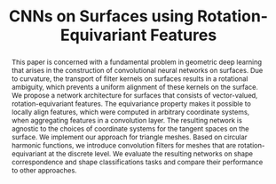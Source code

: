 ---
title: "CNNs on Surfaces using Rotation-Equivariant Features"
layout: publication
categories:
  - Publications
tags:
  - Geometric Deep Learning
  - CNNs on Surfaces
  - Surface Networks
  - Rotation-Equivariance
  - Circular Harmonic Filters
  - Shape Classification
  - Shape Segmentation
  - Shape Correspondence
last_modified_at: 2020-08-15T11:29:17-01:00
venue: "SIGGRAPH 2020"
abstract: "This paper is concerned with a fundamental problem in geometric deep learning that arises in the construction of convolutional neural networks on surfaces. Due to curvature, the transport of filter kernels on surfaces results in a rotational ambiguity, which prevents a uniform alignment of these kernels on the surface. We propose a network architecture for surfaces that consists of vector-valued, rotation-equivariant features. The equivariance property makes it possible to locally align features, which were computed in arbitrary coordinate systems, when aggregating features in a convolution layer. The resulting network is agnostic to the choices of coordinate systems for the tangent spaces on the surface. We implement our approach for triangle meshes. Based on circular harmonic functions, we introduce convolution filters for meshes that are rotation-equivariant at the discrete level. We evaluate the resulting networks on shape correspondence and shape classifications tasks and compare their performance to other approaches."
authors: "R. Wiersma, E. Eisemann and K. Hildebrandt"
type: "Article"
doi: "10.1145/3386569.3392437" 
pdf: "/assets/pdf/CNNs_Surfaces_Rotation_Equivariant_Features.pdf"
projectpage: "/hsn"
code: "https://github.com/rubenwiersma/hsn"
img: "/assets/img/publications/hsn_abstract.jpg"
bib: "@Article{Wiersma2020,<br />
  &nbsp;&nbsp;author    = {Ruben Wiersma, Elmar Eisemann, Klaus Hildebrandt},<br />
  &nbsp;&nbsp;journal   = {Transactions on Graphics},<br />
  &nbsp;&nbsp;title     = {CNNs on Surfaces using Rotation-Equivariant Features},<br />
  &nbsp;&nbsp;year      = {2020},<br />
  &nbsp;&nbsp;month     = {July},<br />
  &nbsp;&nbsp;number    = {4},<br />
  &nbsp;&nbsp;volume    = {39},<br />
  &nbsp;&nbsp;publisher = {ACM},<br />
  &nbsp;&nbsp;doi       = {10.1145/3386569.3392437},<br />
}"
---